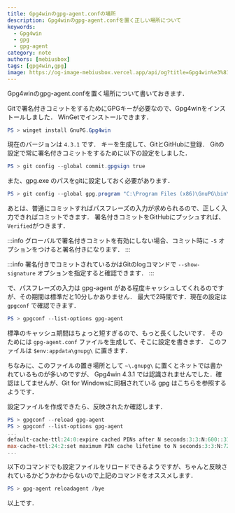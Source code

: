 ```yaml
---
title: Gpg4winのgpg-agent.confの場所
description: Gpg4winのgpg-agent.confを置く正しい場所について
keywords:
  - Gpg4win
  - gpg
  - gpg-agent
category: note
authors: [mebiusbox]
tags: [gpg4win,gpg]
image: https://og-image-mebiusbox.vercel.app/api/og?title=Gpg4win%e3%81%aegpg-agent.conf%e3%81%ae%e5%a0%b4%e6%89%80&subtitle=Gpg4win%e3%81%aegpg-agent.conf%e3%82%92%e7%bd%ae%e3%81%8f%e6%ad%a3%e3%81%97%e3%81%84%e5%a0%b4%e6%89%80%e3%81%ab%e3%81%a4%e3%81%84%e3%81%a6&date=2024%2F09%2F02&tags=gpg4win,gpg
---
```


Gpg4winのgpg-agent.confを置く場所について書いておきます．

<!-- truncate -->

Gitで署名付きコミットをするためにGPGキーが必要なので、Gpg4winをインストールしました．
WinGetでインストールできます．

```powershell
PS > winget install GnuPG.Gpg4win
```

現在のバージョンは `4.3.1` です．
キーを生成して、GitとGitHubに登録．
Gitの設定で常に署名付きコミットをするために以下の設定をしました．

```powershell
PS > git config --global commit.gpgsign true
```

また、gpg.exe のパスをgitに設定しておく必要があります．

```powershell
PS > git config --global gpg.program "C:\Program Files (x86)\GnuPG\bin\gpg.exe"
```

あとは、普通にコミットすればパスフレーズの入力が求められるので、正しく入力できればコミットできます．
署名付きコミットをGitHubにプッシュすれば、`Verified`がつきます．

:::info
グローバルで署名付きコミットを有効にしない場合、コミット時に `-S` オプションをつけると署名付きになります．
:::

:::info
署名付きでコミットされているかはGitのlogコマンドで `--show-signature` オプションを指定すると確認できます．
:::

で、パスフレーズの入力は gpg-agent がある程度キャッシュしてくれるのですが、その期間は標準だと10分しかありません．
最大で2時間です．現在の設定は `gpgconf` で確認できます．

```powershell
PS > gpgconf --list-options gpg-agent
```

標準のキャッシュ期間はちょっと短すぎるので、もっと長くしたいです．
そのためには `gpg-agent.conf` ファイルを生成して、そこに設定を書きます．
このファイルは `$env:appdata\gnupg\` に置きます．

ちなみに、このファイルの置き場所として `~\.gnupg\` に置くとネットでは書かれているものが多いのですが、
Gpg4win 4.3.1 では認識されませんでした．確認はしてませんが、Git for Windowsに同梱されている gpg はこちらを参照するようです．

設定ファイルを作成できたら、反映されたか確認します．

```powershell
PS > gpgconf --reload gpg-agent
PS > gpgconf --list-options gpg-agent
...
default-cache-ttl:24:0:expire cached PINs after N seconds:3:3:N:600::31536000
max-cache-ttl:24:2:set maximum PIN cache lifetime to N seconds:3:3:N:7200::31536000
...
```

以下のコマンドでも設定ファイルをリロードできるようですが、ちゃんと反映されているかどうかわからないので上記のコマンドをオススメします．

```powershell
PS > gpg-agent reloadagent /bye
```

以上です．
